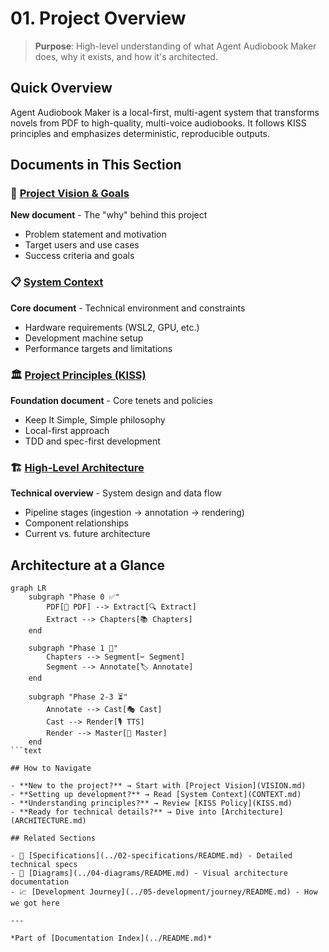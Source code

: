 # 01. Project Overview

> **Purpose**: High-level understanding of what Agent Audiobook Maker does, why it exists, and how it's architected.

## Quick Overview

Agent Audiobook Maker is a local-first, multi-agent system that transforms novels from PDF to high-quality, multi-voice audiobooks. It follows KISS principles and emphasizes deterministic, reproducible outputs.

## Documents in This Section

### 🎯 [Project Vision & Goals](VISION.md)

**New document** - The "why" behind this project

- Problem statement and motivation
- Target users and use cases
- Success criteria and goals

### 📋 [System Context](CONTEXT.md)

**Core document** - Technical environment and constraints

- Hardware requirements (WSL2, GPU, etc.)
- Development machine setup
- Performance targets and limitations

### 🏛️ [Project Principles (KISS)](KISS.md)

**Foundation document** - Core tenets and policies

- Keep It Simple, Simple philosophy
- Local-first approach
- TDD and spec-first development

### 🏗️ [High-Level Architecture](ARCHITECTURE.md)

**Technical overview** - System design and data flow

- Pipeline stages (ingestion → annotation → rendering)
- Component relationships
- Current vs. future architecture

## Architecture at a Glance

```mermaid
graph LR
    subgraph "Phase 0 ✅"
        PDF[📕 PDF] --> Extract[🔍 Extract]
        Extract --> Chapters[📚 Chapters]
    end
    
    subgraph "Phase 1 🚧"
        Chapters --> Segment[✂️ Segment]
        Segment --> Annotate[🏷️ Annotate]
    end
    
    subgraph "Phase 2-3 ⏳"
        Annotate --> Cast[🎭 Cast]
        Cast --> Render[🎙️ TTS]
        Render --> Master[🎵 Master]
    end
```text

## How to Navigate

- **New to the project?** → Start with [Project Vision](VISION.md)
- **Setting up development?** → Read [System Context](CONTEXT.md)
- **Understanding principles?** → Review [KISS Policy](KISS.md)
- **Ready for technical details?** → Dive into [Architecture](ARCHITECTURE.md)

## Related Sections

- 📝 [Specifications](../02-specifications/README.md) - Detailed technical specs
- 🎨 [Diagrams](../04-diagrams/README.md) - Visual architecture documentation  
- 📈 [Development Journey](../05-development/journey/README.md) - How we got here

---

*Part of [Documentation Index](../README.md)*
